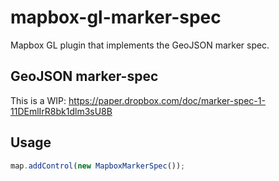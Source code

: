 # mapbox-gl-marker-spec
Mapbox GL plugin that implements the GeoJSON marker spec.

## GeoJSON marker-spec

This is a WIP: https://paper.dropbox.com/doc/marker-spec-1-11DEmlIrR8bk1dlm3sU8B

## Usage

```javascript
map.addControl(new MapboxMarkerSpec());
```